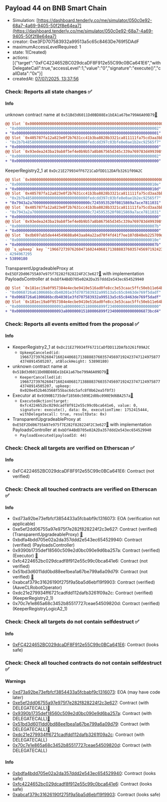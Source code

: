 ## Payload 44 on BNB Smart Chain

- Simulation: [https://dashboard.tenderly.co/me/simulator/050c0e92-68a7-4a69-9405-50f2f8e64ea7](https://dashboard.tenderly.co/me/simulator/050c0e92-68a7-4a69-9405-50f2f8e64ea7)
- creator: 0xe3FD707583932a99513a5c65c8463De769f5DAdF
- maximumAccessLevelRequired: 1
- state: 1(Created)
- actions: [{"target":"0xFC4224652BC029dcaDF8F912e55C99c0BCa641E6","withDelegateCall":true,"accessLevel":1,"value":"0","signature":"execute()","callData":"0x"}]
- createdAt: [07/07/2025, 13:37:56](https://bscscan.com/tx/0x2e560428bfde917e60593a5e2bcccf331c7bd8d5f34cd003fdef2ac68a2dcaa3)

### Check: Reports all state changes :white_check_mark:

#### Info


unknown contract name at `0x51Bd3d6011Dd0BD88Ee1bEA1a67be799A6A09D79`[:ghost:](https://github.com/bgd-labs/aave-address-book "MiscBNB.AAVE_CL_ROBOT_OPERATOR")
```diff
@@ Slot `0x0000000000000000000000000000000000000000000000000000000000000002` @@
- "0x0000000000000000000000000000000000000000000000000000000000000002"
+ "0x0000000000000000000000000000000000000000000000000000000000000001"
@@ Slot `0x405787fa12a823e0f2b7631cc41b3ba8828b3321ca811111fa75cd3aa3bb5acf` @@
- "0x2b7b4858000000000000000000000000fedcdd397c03bfe0e0ae1b2ec92565f7"
+ "0x0000000000000000000000000000000000000000000000000000000000000000"
@@ Slot `0x93edea243ba19ab8f5ef4e0b9b57a8b867565d345c339a769783d499398f570f` @@
- "0x0000000000000000000000000000000000000000000000000000000000000002"
+ "0x0000000000000000000000000000000000000000000000000000000000000000"
```

KeeperRegistry2_1 at `0xDc21E279934fF6721CaDfDD112DAfb3261f09A2C`
```diff
@@ Slot `0x0000000000000000000000000000000000000000000000000000000000000002` @@
- "0x000000000000000000000000000000000000000000000000000000000000010e"
+ "0x000000000000000000000000000000000000000000000000000000000000010d"
@@ Slot `0x405787fa12a823e0f2b7631cc41b3ba8828b3321ca811111fa75cd3aa3bb5b48` @@
- "0x2b7b4858000000000000000000000000fedcdd397c03bfe0e0ae1b2ec92565f7"
+ "0x7943a2a70000000000000000000000000c7245953520f0815869a7ace7811031"
@@ Slot `0x405787fa12a823e0f2b7631cc41b3ba8828b3321ca811111fa75cd3aa3bb5bdb` @@
- "0x7943a2a70000000000000000000000000c7245953520f0815869a7ace7811031"
+ "0x0000000000000000000000000000000000000000000000000000000000000000"
@@ Slot `0x93edea243ba19ab8f5ef4e0b9b57a8b867565d345c339a769783d499398f570f` @@
- "0x000000000000000000000000000000000000000000000000000000000000007b"
+ "0x0000000000000000000000000000000000000000000000000000000000000000"
@@ Slot `0xdb697ab5de444549688a043aa84a22ad70f4fd41f7ee107d848eb225709d5a2f` @@
- "0x000000000000000000000000000000000000000000000000000000000000010e"
+ "0x000000000000000000000000000000000000000000000000000000000000007b"
@@ `s_upkeep` key `"19667273976260471602440681713888837603574569719242374712497587743748914505207".maxValidBlocknumber` @@
- 4294967295
+ 53890180
```

TransparentUpgradeableProxy at `0xE5EF2Dd06755A97e975f7E282f828224F2C3e627`[:ghost:](https://github.com/bgd-labs/aave-address-book "GovernanceV3BNB.PAYLOADS_CONTROLLER") with implementation PayloadsController at `0xbDfA4BdD705e02A2Da357ddd2e543ec654529940`
```diff
@@ Slot `0x181ec19a0f957384e4ecbe9410e516ad0fe8cc3e53caac5ffc50eb11e64bf488` @@
- "0x0068726a6100686bcdb40201e3fd707583932a99513a5c65c8463de769f5dadf"
+ "0x0068726a6100686bcdb40301e3fd707583932a99513a5c65c8463de769f5dadf"
@@ Slot `0x181ec19a0f957384e4ecbe9410e516ad0fe8cc3e53caac5ffc50eb11e64bf489` @@
- "0x000000000000000000093a800000015180006899f23400000000000000000000"
+ "0x000000000000000000093a800000015180006899f2340000000000006873bcd4"
```


### Check: Reports all events emitted from the proposal :white_check_mark:

#### Info

- KeeperRegistry2_1 at `0xDc21E279934fF6721CaDfDD112DAfb3261f09A2C`
  - `UpkeepCanceled(id: 19667273976260471602440681713888837603574569719242374712497587743748914505207, atBlockHeight: 53890180)`
- unknown contract name at `0x51Bd3d6011Dd0BD88Ee1bEA1a67be799A6A09D79`[:ghost:](https://github.com/bgd-labs/aave-address-book "MiscBNB.AAVE_CL_ROBOT_OPERATOR")
  - `KeeperCancelled(id: 19667273976260471602440681713888837603574569719242374712497587743748914505207, upkeep: 0x020e452b463568f55bac6dc5afc8f0b62ea5f0f3)`
- Executor at `0x9390B1735def18560c509E2d0bc090E9d6BA257a`[:ghost:](https://github.com/bgd-labs/aave-address-book "AaveV3BNB.ACL_ADMIN, GovernanceV3BNB.EXECUTOR_LVL_1")
  - `ExecutedAction(target: 0xfc4224652bc029dcadf8f912e55c99c0bca641e6, value: 0, signature: execute(), data: 0x, executionTime: 1752415444, withDelegatecall: true, resultData: 0x)`
- TransparentUpgradeableProxy at `0xE5EF2Dd06755A97e975f7E282f828224F2C3e627`[:ghost:](https://github.com/bgd-labs/aave-address-book "GovernanceV3BNB.PAYLOADS_CONTROLLER") with implementation PayloadsController at `0xbDfA4BdD705e02A2Da357ddd2e543ec654529940`
  - `PayloadExecuted(payloadId: 44)`

### Check: Check all targets are verified on Etherscan :white_check_mark:

#### Info

- 0xFC4224652BC029dcaDF8F912e55C99c0BCa641E6: Contract (not verified) 

### Check: Check all touched contracts are verified on Etherscan :white_check_mark:

#### Info

- 0xd73a92be73efbfcf3854433a5fcbabf9c1316073: EOA (verification not applicable)
- 0xe5ef2dd06755a97e975f7e282f828224f2c3e627: Contract (verified) (TransparentUpgradeableProxy) [:ghost:](https://github.com/bgd-labs/aave-address-book "GovernanceV3BNB.PAYLOADS_CONTROLLER")
- 0xbdfa4bdd705e02a2da357ddd2e543ec654529940: Contract (verified) (PayloadsController) 
- 0x9390b1735def18560c509e2d0bc090e9d6ba257a: Contract (verified) (Executor) [:ghost:](https://github.com/bgd-labs/aave-address-book "AaveV3BNB.ACL_ADMIN, GovernanceV3BNB.EXECUTOR_LVL_1")
- 0xfc4224652bc029dcadf8f912e55c99c0bca641e6: Contract (not verified) 
- 0x51bd3d6011dd0bd88ee1bea1a67be799a6a09d79: Contract (not verified) [:ghost:](https://github.com/bgd-labs/aave-address-book "MiscBNB.AAVE_CL_ROBOT_OPERATOR")
- 0xabcaf379c31626190f275f9a5ba5d6ebf19f9903: Contract (verified) (AaveCLRobotOperator) 
- 0xdc21e279934ff6721cadfdd112dafb3261f09a2c: Contract (verified) (KeeperRegistry2_1) 
- 0x70c7e1e865a68c3452b85517727ceae54509820d: Contract (verified) (KeeperRegistryLogicA2_1) 

### Check: Check all targets do not contain selfdestruct :white_check_mark:

#### Info

- [0xFC4224652BC029dcaDF8F912e55C99c0BCa641E6](https://bscscan.com/address/0xFC4224652BC029dcaDF8F912e55C99c0BCa641E6): Contract (looks safe)

### Check: Check all touched contracts do not contain selfdestruct :white_check_mark:

#### Warnings

- [0xd73a92be73efbfcf3854433a5fcbabf9c1316073](https://bscscan.com/address/0xd73a92be73efbfcf3854433a5fcbabf9c1316073): EOA (may have code later)
- [0xe5ef2dd06755a97e975f7e282f828224f2c3e627](https://bscscan.com/address/0xe5ef2dd06755a97e975f7e282f828224f2c3e627): Contract (with DELEGATECALL)[:ghost:](https://github.com/bgd-labs/aave-address-book "GovernanceV3BNB.PAYLOADS_CONTROLLER")
- [0x9390b1735def18560c509e2d0bc090e9d6ba257a](https://bscscan.com/address/0x9390b1735def18560c509e2d0bc090e9d6ba257a): Contract (with DELEGATECALL)[:ghost:](https://github.com/bgd-labs/aave-address-book "AaveV3BNB.ACL_ADMIN, GovernanceV3BNB.EXECUTOR_LVL_1")
- [0x51bd3d6011dd0bd88ee1bea1a67be799a6a09d79](https://bscscan.com/address/0x51bd3d6011dd0bd88ee1bea1a67be799a6a09d79): Contract (with DELEGATECALL)[:ghost:](https://github.com/bgd-labs/aave-address-book "MiscBNB.AAVE_CL_ROBOT_OPERATOR")
- [0xdc21e279934ff6721cadfdd112dafb3261f09a2c](https://bscscan.com/address/0xdc21e279934ff6721cadfdd112dafb3261f09a2c): Contract (with DELEGATECALL)
- [0x70c7e1e865a68c3452b85517727ceae54509820d](https://bscscan.com/address/0x70c7e1e865a68c3452b85517727ceae54509820d): Contract (with DELEGATECALL)

#### Info

- [0xbdfa4bdd705e02a2da357ddd2e543ec654529940](https://bscscan.com/address/0xbdfa4bdd705e02a2da357ddd2e543ec654529940): Contract (looks safe)
- [0xfc4224652bc029dcadf8f912e55c99c0bca641e6](https://bscscan.com/address/0xfc4224652bc029dcadf8f912e55c99c0bca641e6): Contract (looks safe)
- [0xabcaf379c31626190f275f9a5ba5d6ebf19f9903](https://bscscan.com/address/0xabcaf379c31626190f275f9a5ba5d6ebf19f9903): Contract (looks safe)

